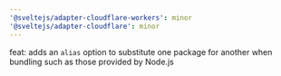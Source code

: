 ```yaml
---
'@sveltejs/adapter-cloudflare-workers': minor
'@sveltejs/adapter-cloudflare': minor
---
```


feat: adds an `alias` option to substitute one package for another when bundling such as those provided by Node.js
